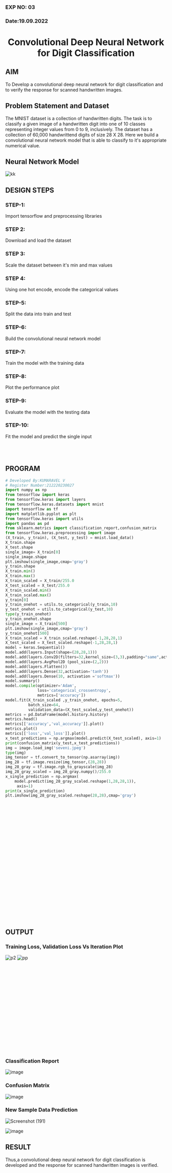 ### EXP NO: 03
### Date:19.09.2022 
# <p align = "center"> Convolutional Deep Neural Network for Digit Classification
## AIM

To Develop a convolutional deep neural network for digit classification and to verify the response for scanned handwritten images.

## Problem Statement and Dataset
The MNIST dataset is a collection of handwritten digits. The task is to classify a given image of a handwritten digit into one of 10 classes representing integer values from 0 to 9, inclusively. The dataset has a collection of 60,000 handwrittend digits of size 28 X 28. Here we build a convolutional neural network model that is able to classify to it's appropriate numerical value.
## Neural Network Model
![kk](https://user-images.githubusercontent.com/75235334/204122124-595ba77b-db0d-4716-9ac8-f2e0d42a0b57.png)

## DESIGN STEPS
### STEP-1:
Import tensorflow and preprocessing libraries
### STEP 2:
Download and load the dataset
### STEP 3:
Scale the dataset between it's min and max values
### STEP 4:
Using one hot encode, encode the categorical values
### STEP-5:
Split the data into train and test
### STEP-6:
Build the convolutional neural network model
### STEP-7:
Train the model with the training data
### STEP-8:
Plot the performance plot
### STEP-9:
Evaluate the model with the testing data
### STEP-10:
Fit the model and predict the single input

## <br><br>PROGRAM
```python
# Developed By:KUMARAVEL V
# Register Number:212220230027
import numpy as np
from tensorflow import keras
from tensorflow.keras import layers
from tensorflow.keras.datasets import mnist
import tensorflow as tf
import matplotlib.pyplot as plt
from tensorflow.keras import utils
import pandas as pd
from sklearn.metrics import classification_report,confusion_matrix
from tensorflow.keras.preprocessing import image
(X_train, y_train), (X_test, y_test) = mnist.load_data()
X_train.shape
X_test.shape
single_image= X_train[0]
single_image.shape
plt.imshow(single_image,cmap='gray')
y_train.shape
X_train.min()
X_train.max()
X_train_scaled = X_train/255.0
X_test_scaled = X_test/255.0
X_train_scaled.min()
X_train_scaled.max()
y_train[0]
y_train_onehot = utils.to_categorical(y_train,10)
y_test_onehot = utils.to_categorical(y_test,10)
type(y_train_onehot)
y_train_onehot.shape
single_image = X_train[500]
plt.imshow(single_image,cmap='gray')
y_train_onehot[500]
X_train_scaled = X_train_scaled.reshape(-1,28,28,1)
X_test_scaled = X_test_scaled.reshape(-1,28,28,1)
model = keras.Sequential()
model.add(layers.Input(shape=(28,28,1))) 
model.add(layers.Conv2D(filters=32,kernel_size=(3,3),padding="same",activation='relu'))
model.add(layers.AvgPool2D (pool_size=(2,2)))
model.add(layers.Flatten())
model.add(layers.Dense(32,activation='tanh')) 
model.add(layers.Dense(10, activation ='softmax'))
model.summary()
model.compile(optimizer='Adam',
              loss='categorical_crossentropy',
              metrics=['accuracy'])
model.fit(X_train_scaled ,y_train_onehot, epochs=5,
          batch_size=64, 
          validation_data=(X_test_scaled,y_test_onehot))   
metrics = pd.DataFrame(model.history.history)  
metrics.head()
metrics[['accuracy','val_accuracy']].plot()
metrics.plot()
metrics[['loss','val_loss']].plot()
x_test_predictions = np.argmax(model.predict(X_test_scaled), axis=1)
print(confusion_matrix(y_test,x_test_predictions))
img = image.load_img('seveni.jpeg')
type(img)
img_tensor = tf.convert_to_tensor(np.asarray(img))
img_28 = tf.image.resize(img_tensor,(28,28))
img_28_gray = tf.image.rgb_to_grayscale(img_28)
img_28_gray_scaled = img_28_gray.numpy()/255.0
x_single_prediction = np.argmax(
    model.predict(img_28_gray_scaled.reshape(1,28,28,1)),
     axis=1)
print(x_single_prediction)
plt.imshow(img_28_gray_scaled.reshape(28,28),cmap='gray')
```


## <br><br><br><br><br><br><br><br><br><br><br><br><br><br><br> OUTPUT

### Training Loss, Validation Loss Vs Iteration Plot
![p2](https://user-images.githubusercontent.com/75235334/191758077-8671f623-62bf-44c9-a879-ba49fe350d8b.png)
![pp](https://user-images.githubusercontent.com/75235334/191758089-fd44b48d-d913-451e-8db7-074b3bcac0bf.png)


### <br><br><br><br><br><br><br><br><br><br><br><br><br><br>Classification Report

![image](https://user-images.githubusercontent.com/75235334/191759171-8cb934e0-fd94-40d7-b3d1-fd5e877513b6.png)



### Confusion Matrix


![image](https://user-images.githubusercontent.com/75235334/191758757-26ef023a-7e04-455d-94b1-d37aca50eb1e.png)


### New Sample Data Prediction
![Screenshot (191)](https://user-images.githubusercontent.com/75235334/196388385-9eb81e04-6362-4c32-9353-9cee7ffce7a8.png)


![image](https://user-images.githubusercontent.com/75235334/191759851-84ce8a1d-032f-4040-985b-7bfb47b5b831.png)



## RESULT
Thus,a convolutional deep neural network for digit classification is developed and the response for scanned handwritten images is verified.
